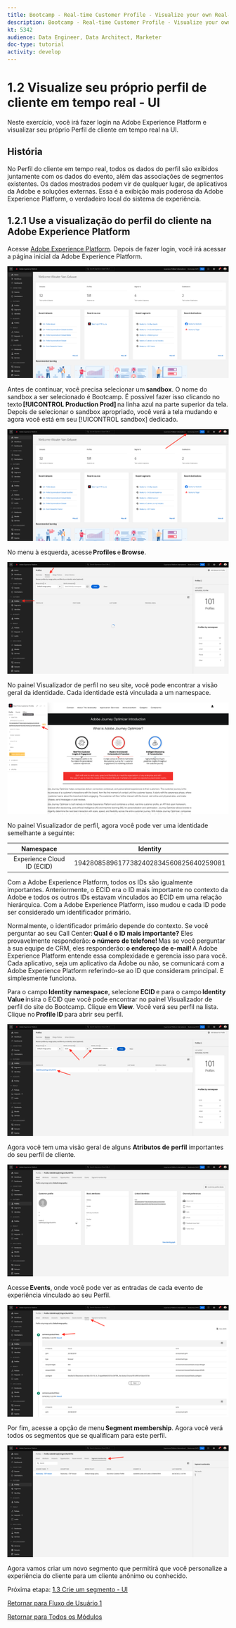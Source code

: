 ```yaml
---
title: Bootcamp - Real-time Customer Profile - Visualize your own Real-time Customer Profile - UI - Brazil
description: Bootcamp - Real-time Customer Profile - Visualize your own Real-time Customer Profile - UI - Brazil
kt: 5342
audience: Data Engineer, Data Architect, Marketer
doc-type: tutorial
activity: develop
---
```

# 1.2 Visualize seu próprio perfil de cliente em tempo real - UI

Neste exercício, você irá fazer login na Adobe Experience Platform e visualizar seu próprio Perfil de cliente em tempo real na UI.
 
## História

No Perfil do cliente em tempo real, todos os dados do perfil são exibidos juntamente com os dados do evento, além das associações de segmentos existentes. Os dados mostrados podem vir de qualquer lugar, de aplicativos da Adobe e soluções externas. Essa é a exibição mais poderosa da Adobe Experience Platform, o verdadeiro local do sistema de experiência.

## 1.2.1 Use a visualização do perfil do cliente na Adobe Experience Platform

Acesse [Adobe Experience Platform](https://experience.adobe.com/platform). Depois de fazer login, você irá acessar a página inicial da Adobe Experience Platform.

![Data Ingestion](./images/home.png)

Antes de continuar, você precisa selecionar um **sandbox**. O nome do sandbox a ser selecionado é Bootcamp. É possível fazer isso clicando no texto **[!UICONTROL Production Prod]** na linha azul na parte superior da tela. Depois de selecionar o sandbox apropriado, você verá a tela mudando e agora você está em seu [!UICONTROL sandbox] dedicado. 

![Data Ingestion](./images/sb1.png)

No menu à esquerda, acesse **Profiles** e **Browse**.

![Customer Profile](./images/homemenu.png)

No painel Visualizador de perfil no seu site, você pode encontrar a visão geral da identidade. Cada identidade está vinculada a um namespace. 

![Customer Profile](./images/identities.png)

No painel Visualizador de perfil, agora você pode ver uma identidade semelhante a seguinte:

| Namespace     | Identity       |
|:-------------:| :---------------:|
| Experience Cloud ID (ECID)          | 19428085896177382402834560825640259081 |

Com a Adobe Experience Platform, todos os IDs são igualmente importantes. Anteriormente, o ECID era o ID mais importante no contexto da Adobe e todos os outros IDs estavam vinculados ao ECID em uma relação hierárquica. Com a Adobe Experience Platform, isso mudou e cada ID pode ser considerado um identificador primário.

Normalmente, o identificador primário depende do contexto. Se você perguntar ao seu Call Center: **Qual é o ID mais importante?** Eles provavelmente responderão: **o número de telefone!** Mas se você perguntar à sua equipe de CRM, eles responderão: **o endereço de e-mail!** A Adobe Experience Platform entende essa complexidade e gerencia isso para você. Cada aplicativo, seja um aplicativo da Adobe ou não, se comunicará com a Adobe Experience Platform referindo-se ao ID que consideram principal. E simplesmente funciona. 

Para o campo **Identity namespace**, selecione **ECID** e para o campo **Identity Value** insira o ECID que você pode encontrar no painel Visualizador de perfil do site do Bootcamp. Clique em **View**. Você verá seu perfil na lista. Clique no **Profile ID** para abrir seu perfil. 

![Customer Profile](./images/popupecid.png)

Agora você tem uma visão geral de alguns **Atributos de perfil** importantes do seu perfil de cliente. 

![Customer Profile](./images/profile.png)

Acesse **Events**, onde você pode ver as entradas de cada evento de experiência vinculado ao seu Perfil.    

![Customer Profile](./images/profileee.png)

Por fim, acesse a opção de menu **Segment membership**. Agora você verá todos os segmentos que se qualificam para este perfil. 

![Customer Profile](./images/profileseg.png)

Agora vamos criar um novo segmento que permitirá que você personalize a experiência do cliente para um cliente anônimo ou conhecido. 

Próxima etapa: [1.3 Crie um segmento - UI](./ex3.md)

[Retornar para Fluxo de Usuário 1](./uc1.md)

[Retornar para Todos os Módulos](../../overview.md)
